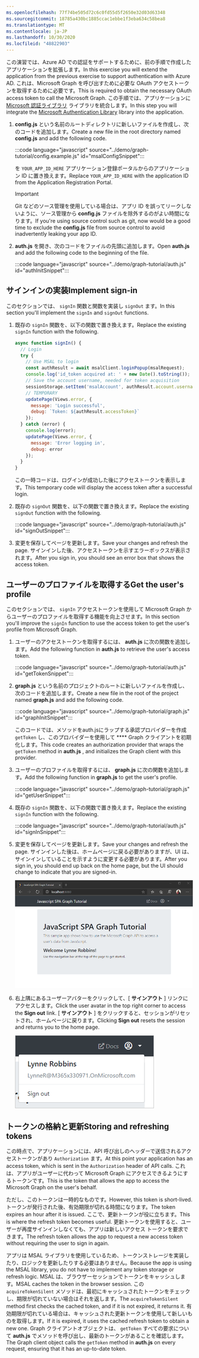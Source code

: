 ```yaml
---
ms.openlocfilehash: 77f74be505d72c6c0fd55d5f2650e32d03d63348
ms.sourcegitcommit: 18785a430bc1885ccac1ebbe1f3eba634c58bea8
ms.translationtype: MT
ms.contentlocale: ja-JP
ms.lasthandoff: 10/30/2020
ms.locfileid: "48822903"
---
```

<!-- markdownlint-disable MD002 MD041 -->

<span data-ttu-id="44cab-101">この演習では、Azure AD での認証をサポートするために、前の手順で作成したアプリケーションを拡張します。</span><span class="sxs-lookup"><span data-stu-id="44cab-101">In this exercise you will extend the application from the previous exercise to support authentication with Azure AD.</span></span> <span data-ttu-id="44cab-102">これは、Microsoft Graph を呼び出すために必要な OAuth アクセストークンを取得するために必要です。</span><span class="sxs-lookup"><span data-stu-id="44cab-102">This is required to obtain the necessary OAuth access token to call the Microsoft Graph.</span></span> <span data-ttu-id="44cab-103">この手順では、アプリケーションに [Microsoft 認証ライブラリ](https://github.com/AzureAD/microsoft-authentication-library-for-js) ライブラリを統合します。</span><span class="sxs-lookup"><span data-stu-id="44cab-103">In this step you will integrate the [Microsoft Authentication Library](https://github.com/AzureAD/microsoft-authentication-library-for-js) library into the application.</span></span>

1. <span data-ttu-id="44cab-104">**config.js** という名前のルートディレクトリに新しいファイルを作成し、次のコードを追加します。</span><span class="sxs-lookup"><span data-stu-id="44cab-104">Create a new file in the root directory named **config.js** and add the following code.</span></span>

    :::code language="javascript" source="../demo/graph-tutorial/config.example.js" id="msalConfigSnippet":::

    <span data-ttu-id="44cab-105">を `YOUR_APP_ID_HERE` アプリケーション登録ポータルからのアプリケーション ID に置き換えます。</span><span class="sxs-lookup"><span data-stu-id="44cab-105">Replace `YOUR_APP_ID_HERE` with the application ID from the Application Registration Portal.</span></span>

    > [!IMPORTANT]
    > <span data-ttu-id="44cab-106">Git などのソース管理を使用している場合は、アプリ ID を誤ってリークしないように、ソース管理から **config.js** ファイルを除外するのがよい時間になります。</span><span class="sxs-lookup"><span data-stu-id="44cab-106">If you're using source control such as git, now would be a good time to exclude the **config.js** file from source control to avoid inadvertently leaking your app ID.</span></span>

1. <span data-ttu-id="44cab-107">**auth.js** を開き、次のコードをファイルの先頭に追加します。</span><span class="sxs-lookup"><span data-stu-id="44cab-107">Open **auth.js** and add the following code to the beginning of the file.</span></span>

    :::code language="javascript" source="../demo/graph-tutorial/auth.js" id="authInitSnippet":::

## <a name="implement-sign-in"></a><span data-ttu-id="44cab-108">サインインの実装</span><span class="sxs-lookup"><span data-stu-id="44cab-108">Implement sign-in</span></span>

<span data-ttu-id="44cab-109">このセクションでは、 `signIn` 関数と関数を実装し `signOut` ます。</span><span class="sxs-lookup"><span data-stu-id="44cab-109">In this section you'll implement the `signIn` and `signOut` functions.</span></span>

1. <span data-ttu-id="44cab-110">既存の `signIn` 関数を、以下の関数で置き換えます。</span><span class="sxs-lookup"><span data-stu-id="44cab-110">Replace the existing `signIn` function with the following.</span></span>

    ```javascript
    async function signIn() {
      // Login
      try {
        // Use MSAL to login
        const authResult = await msalClient.loginPopup(msalRequest);
        console.log('id_token acquired at: ' + new Date().toString());
        // Save the account username, needed for token acquisition
        sessionStorage.setItem('msalAccount', authResult.account.username);
        // TEMPORARY
        updatePage(Views.error, {
          message: 'Login successful',
          debug: `Token: ${authResult.accessToken}`
        });
      } catch (error) {
        console.log(error);
        updatePage(Views.error, {
          message: 'Error logging in',
          debug: error
        });
      }
    }
    ```

    <span data-ttu-id="44cab-111">この一時コードは、ログインが成功した後にアクセストークンを表示します。</span><span class="sxs-lookup"><span data-stu-id="44cab-111">This temporary code will display the access token after a successful login.</span></span>

1. <span data-ttu-id="44cab-112">既存の `signOut` 関数を、以下の関数で置き換えます。</span><span class="sxs-lookup"><span data-stu-id="44cab-112">Replace the existing `signOut` function with the following.</span></span>

    :::code language="javascript" source="../demo/graph-tutorial/auth.js" id="signOutSnippet":::

1. <span data-ttu-id="44cab-113">変更を保存してページを更新します。</span><span class="sxs-lookup"><span data-stu-id="44cab-113">Save your changes and refresh the page.</span></span> <span data-ttu-id="44cab-114">サインインした後、アクセストークンを示すエラーボックスが表示されます。</span><span class="sxs-lookup"><span data-stu-id="44cab-114">After you sign in, you should see an error box that shows the access token.</span></span>

## <a name="get-the-users-profile"></a><span data-ttu-id="44cab-115">ユーザーのプロファイルを取得する</span><span class="sxs-lookup"><span data-stu-id="44cab-115">Get the user's profile</span></span>

<span data-ttu-id="44cab-116">このセクションでは、 `signIn` アクセストークンを使用して Microsoft Graph からユーザーのプロファイルを取得する機能を向上させます。</span><span class="sxs-lookup"><span data-stu-id="44cab-116">In this section you'll improve the `signIn` function to use the access token to get the user's profile from Microsoft Graph.</span></span>

1. <span data-ttu-id="44cab-117">ユーザーのアクセストークンを取得するには、 **auth.js** に次の関数を追加します。</span><span class="sxs-lookup"><span data-stu-id="44cab-117">Add the following function in **auth.js** to retrieve the user's access token.</span></span>

    :::code language="javascript" source="../demo/graph-tutorial/auth.js" id="getTokenSnippet":::

1. <span data-ttu-id="44cab-118">**graph.js** という名前のプロジェクトのルートに新しいファイルを作成し、次のコードを追加します。</span><span class="sxs-lookup"><span data-stu-id="44cab-118">Create a new file in the root of the project named **graph.js** and add the following code.</span></span>

    :::code language="javascript" source="../demo/graph-tutorial/graph.js" id="graphInitSnippet":::

    <span data-ttu-id="44cab-119">このコードでは、メソッドをauth.jsにラップする承認プロバイダーを作成 `getToken` し、このプロバイダーを使用して \*\*\*\* Graph クライアントを初期化します。</span><span class="sxs-lookup"><span data-stu-id="44cab-119">This code creates an authorization provider that wraps the `getToken` method in **auth.js** , and initializes the Graph client with this provider.</span></span>

1. <span data-ttu-id="44cab-120">ユーザーのプロファイルを取得するには、 **graph.js** に次の関数を追加します。</span><span class="sxs-lookup"><span data-stu-id="44cab-120">Add the following function in **graph.js** to get the user's profile.</span></span>

    :::code language="javascript" source="../demo/graph-tutorial/graph.js" id="getUserSnippet":::

1. <span data-ttu-id="44cab-121">既存の `signIn` 関数を、以下の関数で置き換えます。</span><span class="sxs-lookup"><span data-stu-id="44cab-121">Replace the existing `signIn` function with the following.</span></span>

    :::code language="javascript" source="../demo/graph-tutorial/auth.js" id="signInSnippet":::

1. <span data-ttu-id="44cab-122">変更を保存してページを更新します。</span><span class="sxs-lookup"><span data-stu-id="44cab-122">Save your changes and refresh the page.</span></span> <span data-ttu-id="44cab-123">サインインした後は、ホームページに戻る必要がありますが、UI は、サインインしていることを示すように変更する必要があります。</span><span class="sxs-lookup"><span data-stu-id="44cab-123">After you sign in, you should end up back on the home page, but the UI should change to indicate that you are signed-in.</span></span>

    ![サインイン後のホーム ページのスクリーンショット](./images/user-signed-in.png)

1. <span data-ttu-id="44cab-125">右上隅にあるユーザーアバターをクリックして、[ **サインアウト** ] リンクにアクセスします。</span><span class="sxs-lookup"><span data-stu-id="44cab-125">Click the user avatar in the top right corner to access the **Sign out** link.</span></span> <span data-ttu-id="44cab-126">[ **サインアウト** ] をクリックすると、セッションがリセットされ、ホームページに戻ります。</span><span class="sxs-lookup"><span data-stu-id="44cab-126">Clicking **Sign out** resets the session and returns you to the home page.</span></span>

    ![[サインアウト] リンクがあるドロップダウンメニューのスクリーンショット](./images/sign-out-button.png)

## <a name="storing-and-refreshing-tokens"></a><span data-ttu-id="44cab-128">トークンの格納と更新</span><span class="sxs-lookup"><span data-stu-id="44cab-128">Storing and refreshing tokens</span></span>

<span data-ttu-id="44cab-129">この時点で、アプリケーションには、API 呼び出しのヘッダーで送信されるアクセストークンがあり `Authorization` ます。</span><span class="sxs-lookup"><span data-stu-id="44cab-129">At this point your application has an access token, which is sent in the `Authorization` header of API calls.</span></span> <span data-ttu-id="44cab-130">これは、アプリがユーザーに代わって Microsoft Graph にアクセスできるようにするトークンです。</span><span class="sxs-lookup"><span data-stu-id="44cab-130">This is the token that allows the app to access the Microsoft Graph on the user's behalf.</span></span>

<span data-ttu-id="44cab-131">ただし、このトークンは一時的なものです。</span><span class="sxs-lookup"><span data-stu-id="44cab-131">However, this token is short-lived.</span></span> <span data-ttu-id="44cab-132">トークンが発行された後、有効期限が切れる時間になります。</span><span class="sxs-lookup"><span data-stu-id="44cab-132">The token expires an hour after it is issued.</span></span> <span data-ttu-id="44cab-133">ここで、更新トークンが役に立ちます。</span><span class="sxs-lookup"><span data-stu-id="44cab-133">This is where the refresh token becomes useful.</span></span> <span data-ttu-id="44cab-134">更新トークンを使用すると、ユーザーが再度サインインしなくても、アプリは新しいアクセス トークンを要求できます。</span><span class="sxs-lookup"><span data-stu-id="44cab-134">The refresh token allows the app to request a new access token without requiring the user to sign in again.</span></span>

<span data-ttu-id="44cab-135">アプリは MSAL ライブラリを使用しているため、トークンストレージを実装したり、ロジックを更新したりする必要はありません。</span><span class="sxs-lookup"><span data-stu-id="44cab-135">Because the app is using the MSAL library, you do not have to implement any token storage or refresh logic.</span></span> <span data-ttu-id="44cab-136">MSAL は、ブラウザーセッションでトークンをキャッシュします。</span><span class="sxs-lookup"><span data-stu-id="44cab-136">MSAL caches the token in the browser session.</span></span> <span data-ttu-id="44cab-137">この `acquireTokenSilent` メソッドは、最初にキャッシュされたトークンをチェックし、期限が切れていない場合はそれを返します。</span><span class="sxs-lookup"><span data-stu-id="44cab-137">The `acquireTokenSilent` method first checks the cached token, and if it is not expired, it returns it.</span></span> <span data-ttu-id="44cab-138">有効期限が切れている場合は、キャッシュされた更新トークンを使用して新しいものを取得します。</span><span class="sxs-lookup"><span data-stu-id="44cab-138">If it is expired, it uses the cached refresh token to obtain a new one.</span></span> <span data-ttu-id="44cab-139">Graph クライアントオブジェクトは、 `getToken` すべての要求について **auth.js** でメソッドを呼び出し、最新のトークンがあることを確認します。</span><span class="sxs-lookup"><span data-stu-id="44cab-139">The Graph client object calls the `getToken` method in **auth.js** on every request, ensuring that it has an up-to-date token.</span></span>
